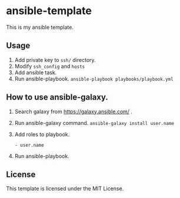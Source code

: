 # ansible-template

This is my ansible template.

## Usage

1. Add private key to `ssh/` directory.
2. Modify `ssh_config` and `hosts`
3. Add ansible task.
4. Run ansible-playbook.
    `ansible-playbook playbooks/playbook.yml` 

## How to use ansible-galaxy.

1. Search galaxy from https://galaxy.ansible.com/ .
2. Run ansible-galaxy command.
    `ansible-galaxy install user.name`

3. Add roles to playbook.

    `- user.name`

4. Run ansible-playbook.


## License

This template is licensed under the MIT License.

